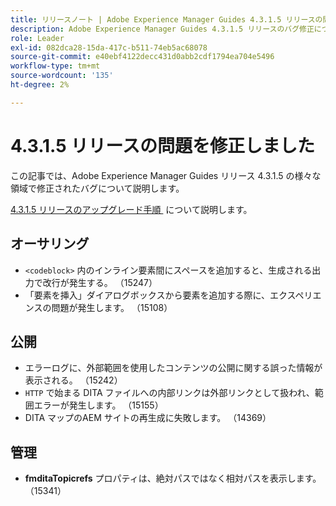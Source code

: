 ```yaml
---
title: リリースノート | Adobe Experience Manager Guides 4.3.1.5 リリースの問題を修正しました
description: Adobe Experience Manager Guides 4.3.1.5 リリースのバグ修正について説明します
role: Leader
exl-id: 082dca28-15da-417c-b511-74eb5ac68078
source-git-commit: e40ebf4122decc431d0abb2cdf1794ea704e5496
workflow-type: tm+mt
source-wordcount: '135'
ht-degree: 2%

---
```


# 4.3.1.5 リリースの問題を修正しました


この記事では、Adobe Experience Manager Guides リリース 4.3.1.5 の様々な領域で修正されたバグについて説明します。



[4.3.1.5 リリースのアップグレード手順 &#x200B;](../release-info/upgrade-instructions-4-3-1-5.md) について説明します。


## オーサリング

- `<codeblock>` 内のインライン要素間にスペースを追加すると、生成される出力で改行が発生する。 （15247）
- 「要素を挿入」ダイアログボックスから要素を追加する際に、エクスペリエンスの問題が発生します。 （15108）

## 公開

- エラーログに、外部範囲を使用したコンテンツの公開に関する誤った情報が表示される。 （15242）
- `HTTP` で始まる DITA ファイルへの内部リンクは外部リンクとして扱われ、範囲エラーが発生します。 （15155）
- DITA マップのAEM サイトの再生成に失敗します。 （14369）

## 管理

- **fmditaTopicrefs** プロパティは、絶対パスではなく相対パスを表示します。 （15341）
